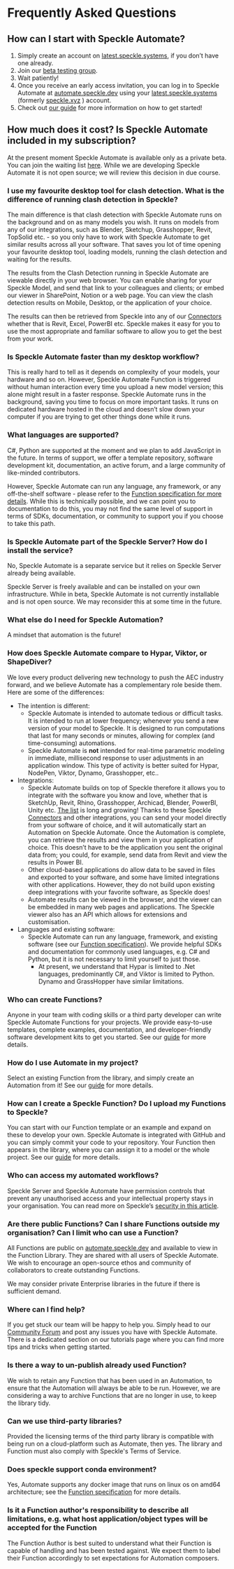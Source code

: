 # Frequently Asked Questions

## How can I start with Speckle Automate?

1. Simply create an account on [latest.speckle.systems](http://latest.speckle.systems), if you don’t have one already.
1. Join our [beta testing group](https://forms.gle/15NHa9h8sYvUHG2e6).
1. Wait patiently!
1. Once you receive an early access invitation, you can log in to Speckle Automate at [automate.speckle.dev](http://automate.speckle.dev) using your [latest.speckle.systems](http://latest.speckle.systems) (formerly [speckle.xyz](http://speckle.xyz) ) account.
1. Check out [our guide](https://speckle.guide/automate/) for more information on how to get started!

## How much does it cost? Is Speckle Automate included in my subscription?

At the present moment Speckle Automate is available only as a private beta. You can join the waiting list [here](https://forms.gle/15NHa9h8sYvUHG2e6). While we are developing Speckle Automate it is not open source; we will review this decision in due course.

### I use my favourite desktop tool for clash detection. What is the difference of running clash detection in Speckle?

The main difference is that clash detection with Speckle Automate runs on the background and on as many models you wish. It runs on models from any of our integrations, such as Blender, Sketchup, Grasshopper, Revit, TopSolid etc. - so you only have to work with Speckle Automate to get similar results across all your software. That saves you lot of time opening your favourite desktop tool, loading models, running the clash detection and waiting for the results.

The results from the Clash Detection running in Speckle Automate are viewable directly in your web browser. You can enable sharing for your Speckle Model, and send that link to your colleagues and clients; or embed our viewer in SharePoint, Notion or a web page. You can view the clash detection results on Mobile, Desktop, or the application of your choice.

The results can then be retrieved from Speckle into any of our [Connectors](https://speckle.systems/features/connectors/) whether that is Revit, Excel, PowerBI etc. Speckle makes it easy for you to use the most appropriate and familiar software to allow you to get the best from your work.

### Is Speckle Automate faster than my desktop workflow?

This is really hard to tell as it depends on complexity of your models, your hardware and so on. However, Speckle Automate Function is triggered without human interaction every time you upload a new model version; this alone might result in a faster response. Speckle Automate runs in the background, saving you time to focus on more important tasks. It runs on dedicated hardware hosted in the cloud and doesn’t slow down your computer if you are trying to get other things done while it runs.

### What languages are supported?

C#, Python are supported at the moment and we plan to add JavaScript in the future. In terms of support, we offer a template repository, software development kit, documentation, an active forum, and a large community of like-minded contributors.

However, Speckle Automate can run any language, any framework, or any off-the-shelf software - please refer to the [Function specification for more details](./function-specification). While this is technically possible, and we can point you to documentation  to do this, you may not find the same level of support in terms of SDKs, documentation, or community to support you if you choose to take this path.

### Is Speckle Automate part of the Speckle Server? How do I install the service?

No, Speckle Automate is a separate service but it relies on Speckle Server already being available.

Speckle Server is freely available and can be installed on your own infrastructure. While in beta, Speckle Automate is not currently installable and is not open source. We may reconsider this at some time in the future.

### What else do I need for Speckle Automation?

A mindset that automation is the future!

### How does Speckle Automate compare to Hypar, Viktor, or ShapeDiver?

We love every product delivering new technology to push the AEC industry forward, and we believe Automate has a complementary role beside them. Here are some of the differences:

- The intention is different:
  - Speckle Automate is intended to automate tedious or difficult tasks. It is intended to run at lower frequency; whenever you send a new version of your model to Speckle. It is designed to run computations that last for many seconds or minutes, allowing for complex (and time-consuming) automations.
  - Speckle Automate is **not** intended for real-time parametric modeling in immediate, millisecond response to user adjustments in an application window. This type of activity is better suited for Hypar, NodePen, Viktor, Dynamo, Grasshopper, etc..
- Integrations:
  - Speckle Automate builds on top of Speckle therefore it allows you to integrate with the software you know and love, whether that is SketchUp, Revit, Rhino, Grasshopper, Archicad, Blender, PowerBI, Unity etc. [The list](https://speckle.systems/features/connectors/) is long and growing! Thanks to these Speckle [Connectors](https://speckle.systems/features/connectors/) and other integrations, you can send your model directly from your software of choice, and it will automatically start an Automation on Speckle Automate. Once the Automation is complete, you can retrieve the results and view them in your application of choice. This doesn’t have to be the application you sent the original data from; you could, for example, send data from Revit and view the results in Power BI.
  - Other cloud-based applications do allow data to be saved in files and exported to your software, and some have limited integrations with other applications. However, they do not build upon existing deep integrations with your favorite software, as Speckle does!
  - Automate results can be viewed in the browser, and the viewer can be embedded in many web pages and applications. The Speckle viewer also has an API which allows for extensions and customisation.
- Languages and existing software:
  - Speckle Automate can run any language, framework, and existing software (see our [Function specification](./function-specification)). We provide helpful SDKs and documentation for commonly used languages, e.g. C# and Python, but it is not necessary to limit yourself to just those.
    - At present, we understand that Hypar is limited to .Net languages, predominantly C#, and Viktor is limited to Python. Dynamo and GrassHopper have similar limitations.

### Who can create Functions?

Anyone in your team with coding skills or a third party developer can write Speckle Automate Functions for your projects. We provide easy-to-use templates, complete examples, documentation, and developer-friendly software development kits to get you started. See our [guide](./create-function) for more details.

### How do I use Automate in my project?

Select an existing Function from the library, and simply create an Automation from it! See our [guide](./create-automation) for more details.

### How can I create a Speckle Function? Do I upload my Functions to Speckle?

You can start with our Function template or an example and expand on these to develop your own. Speckle Automate is integrated with GitHub and you can simply commit your code to your repository. Your Function then appears in the library, where you can assign it to a model or the whole project. See our [guide](./create-function) for more details.

### Who can access my automated workflows?

Speckle Server and Speckle Automate have permission controls that prevent any unauthorised access and your intellectual property stays in your organisation. You can read more on Speckle’s [security in this article](https://speckle.systems/security/).

### Are there public Functions? Can I share Functions outside my organisation? Can I limit who can use a Function?

All Functions are public on [automate.speckle.dev](http://automate.speckle.dev) and available to view in the Function Library. They are shared with all users of Speckle Automate. We wish to encourage an open-source ethos and community of collaborators to create outstanding Functions.

We may consider private Enterprise libraries in the future if there is sufficient demand.

### Where can I find help?

If you get stuck our team will be happy to help you. Simply head to our [Community Forum](https://speckle.community/invites/Fbk5j1wbRW) and post any issues you have with Speckle Automate. There is a dedicated section on our tutorials page where you can find more tips and tricks when getting started.

### Is there a way to un-publish already used Function?

We wish to retain any Function that has been used in an Automation, to ensure that the Automation will always be able to be run. However, we are considering a way to archive Functions that are no longer in use, to keep the library tidy.

### Can we use third-party libraries?

Provided the licensing terms of the third party library is compatible with being run on a cloud-platform such as Automate, then yes. The library and Function must also comply with Speckle's Terms of Service.

### Does speckle support conda environment?

Yes, Automate supports any docker image that runs on linux os on amd64 architecture; see the [Function specification](./function-specification) for more details.

### Is it a Function author's responsibility to describe all limitations, e.g. what host application/object types will be accepted for the Function

The Function Author is best suited to understand what their Function is capable of handling and has been tested against. We expect them to label their Function accordingly to set expectations for Automation composers.
